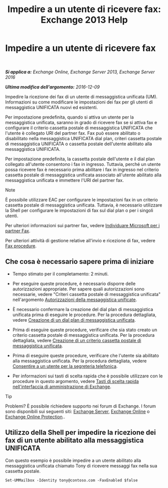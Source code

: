 ﻿---
title: 'Impedire a un utente di ricevere fax: Exchange 2013 Help'
TOCTitle: Impedire a un utente di ricevere fax
ms:assetid: b5d022b9-043a-4324-87fb-074d5e2c2ca3
ms:mtpsurl: https://technet.microsoft.com/it-it/library/Bb201722(v=EXCHG.150)
ms:contentKeyID: 52057317
ms.date: 05/22/2018
mtps_version: v=EXCHG.150
ms.translationtype: MT
---

# Impedire a un utente di ricevere fax

 

_**Si applica a:** Exchange Online, Exchange Server 2013, Exchange Server 2016_

_**Ultima modifica dell'argomento:** 2016-12-09_

Impedire la ricezione dei fax di un utente di messaggistica unificata (UM). Informazioni su come modificare le impostazioni dei fax per gli utenti di messaggistica UNIFICATA nuovi ed esistenti.

Per impostazione predefinita, quando si attiva un utente per la messaggistica unificata, saranno in grado di ricevere fax se si attiva fax e configurare il criterio cassetta postale di messaggistica UNIFICATA che l'utente è collegato URI del partner fax. Fax può essere abilitato o disabilitato nella messaggistica UNIFICATA dial plan, criteri cassetta postale di messaggistica UNIFICATA o cassetta postale dell'utente abilitato alla messaggistica UNIFICATA.

Per impostazione predefinita, la cassetta postale dell'utente e il dial plan collegato all'utente consentono i fax in ingresso. Tuttavia, perché un utente possa ricevere fax è necessario prima abilitare i fax in ingresso nel criterio cassetta postale di messaggistica unificata associato all'utente abilitato alla messaggistica unificata e immettere l'URI del partner fax.


> [!NOTE]
> È possibile utilizzare EAC per configurare le impostazioni fax in un criterio cassetta postale di messaggistica unificata. Tuttavia, è necessario utilizzare la Shell per configurare le impostazioni di fax sul dial plan o per i singoli utenti.



Per ulteriori informazioni sui partner fax, vedere [Individuare Microsoft per i partner Fax](https://go.microsoft.com/fwlink/?linkid=190238).

Per ulteriori attività di gestione relative all'invio e ricezione di fax, vedere [Fax procedure](faxing-procedures-exchange-2013-help.md).

## Che cosa è necessario sapere prima di iniziare

  - Tempo stimato per il completamento: 2 minuti.

  - Per eseguire queste procedure, è necessario disporre delle autorizzazioni appropriate. Per sapere quali autorizzazioni sono necessarie, vedere "Criteri cassetta postale di messaggistica unificata" nell'argomento [Autorizzazioni della messaggistica unificate](unified-messaging-permissions-exchange-2013-help.md).

  - È necessario confermare la creazione del dial plan di messaggistica unificata prima di eseguire le procedure. Per la procedura dettagliata, vedere [Creazione di un dial plan di messaggistica unificata](create-a-um-dial-plan-exchange-2013-help.md).

  - Prima di eseguire queste procedure, verificare che sia stato creato un criterio cassetta postale di messaggistica unificata. Per la procedura dettagliata, vedere [Creazione di un criterio cassetta postale di messaggistica unificata](create-a-um-mailbox-policy-exchange-2013-help.md).

  - Prima di eseguire queste procedure, verificare che l'utente sia abilitato alla messaggistica unificata. Per la procedura dettagliata, vedere [Consentire a un utente per la segreteria telefonica](enable-a-user-for-voice-mail-exchange-2013-help.md).

  - Per informazioni sui tasti di scelta rapida che è possibile utilizzare con le procedure in questo argomento, vedere [Tasti di scelta rapida nell'interfaccia di amministrazione di Exchange](keyboard-shortcuts-in-the-exchange-admin-center-exchange-online-protection-help.md).


> [!TIP]
> Problemi? È possibile richiedere supporto nei forum di Exchange. I forum sono disponibili sui seguenti siti: <A href="https://go.microsoft.com/fwlink/p/?linkid=60612">Exchange Server</A>, <A href="https://go.microsoft.com/fwlink/p/?linkid=267542">Exchange Online</A> o <A href="https://go.microsoft.com/fwlink/p/?linkid=285351">Exchange Online Protection</A>..



## Utilizzo della Shell per impedire la ricezione dei fax di un utente abilitato alla messaggistica UNIFICATA

Con questo esempio è possibile impedire a un utente abilitato alla messaggistica unificata chiamato Tony di ricevere messaggi fax nella sua cassetta postale.

    Set-UMMailbox -Identity tony@contoso.com -FaxEnabled $false

